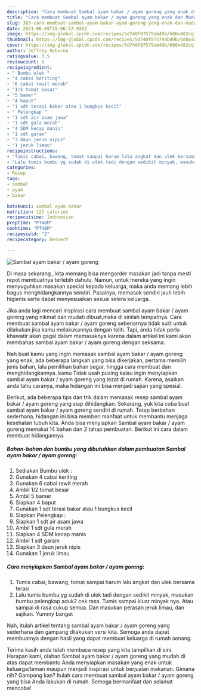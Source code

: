 ```yaml
---
description: "Cara membuat Sambal ayam bakar / ayam goreng yang enak dan Mudah Dibuat"
title: "Cara membuat Sambal ayam bakar / ayam goreng yang enak dan Mudah Dibuat"
slug: 303-cara-membuat-sambal-ayam-bakar-ayam-goreng-yang-enak-dan-mudah-dibuat
date: 2021-06-09T15:06:57.936Z
image: https://img-global.cpcdn.com/recipes/5d740f87579ab49b/680x482cq70/sambal-ayam-bakar-ayam-goreng-foto-resep-utama.jpg
thumbnail: https://img-global.cpcdn.com/recipes/5d740f87579ab49b/680x482cq70/sambal-ayam-bakar-ayam-goreng-foto-resep-utama.jpg
cover: https://img-global.cpcdn.com/recipes/5d740f87579ab49b/680x482cq70/sambal-ayam-bakar-ayam-goreng-foto-resep-utama.jpg
author: Jeffrey Osborne
ratingvalue: 3.5
reviewcount: 6
recipeingredient:
- " Bumbu ulek "
- "4 cabai keriting"
- "6 cabai rawit merah"
- "1/2 tomat besar"
- "5 bamer"
- "4 baput"
- "1 sdt terasi bakar atau 1 bungkus kecil"
- " Pelengkap "
- "1 sdt air asam jawa"
- "1 sdt gula merah"
- "4 SDM kecap manis"
- "1 sdt garam"
- "3 daun jeruk nipis"
- "1 jeruk limau"
recipeinstructions:
- "Tumis cabai, bawang, tomat sampai harum lalu angkat dan ulek bersama terasi"
- "Lalu tumis bumbu yg sudah di ulek tadi dengan sedikit minyak, masukan bumbu pelengkap aduk2 cek rasa. Tumis sampai kluar minyak nya. Atau sampai di rasa cukup semua. Dan masukan perasan jeruk limau, dan sajikan. Yummy banget"
categories:
- Resep
tags:
- sambal
- ayam
- bakar

katakunci: sambal ayam bakar 
nutrition: 127 calories
recipecuisine: Indonesian
preptime: "PT40M"
cooktime: "PT48M"
recipeyield: "2"
recipecategory: Dessert

---
```



![Sambal ayam bakar / ayam goreng](https://img-global.cpcdn.com/recipes/5d740f87579ab49b/680x482cq70/sambal-ayam-bakar-ayam-goreng-foto-resep-utama.jpg)

Di masa  sekarang , kita memang bisa mengorder masakan jadi tanpa mesti repot membuatnya terlebih dahulu. Namun, untuk mereka yang ingin menyuguhkan masakan special kepada keluarga, maka anda memang lebih bagus menghidangkannya sendiri. Pasalnya, memasak sendiri jauh lebih higienis serta dapat menyesuaikan sesuai selera keluarga.

Jika anda lagi mencari inspirasi cara membuat sambal ayam bakar / ayam goreng yang nikmat dan mudah dibuat,maka di sinilah tempatnya. Cara membuat sambal ayam bakar / ayam goreng  sebenarnya tidak sulit untuk dilakukan jika kamu melakukannya dengan teliti. Tapi, anda tidak perlu khawatir akan gagal dalam memasaknya 
karena dalam artikel ini kami akan membahas sambal ayam bakar / ayam goreng dengan seksama.  



Nah buat kamu yang ingin memasak sambal ayam bakar / ayam goreng yang enak, ada beberapa langkah yang bisa dikerjakan, pertama memilih jenis bahan, lalu pemilihan bahan segar, hingga cara membuat dan menghidangkannya. kamu Tidak usah pusing kalau ingin menyiapkan sambal ayam bakar / ayam goreng yang lezat di rumah. Karena, asalkan anda  tahu caranya, maka hidangan ini bisa menjadi sajian yang spesial.

Berikut, ada beberapa tips dan trik dalam memasak resep sambal ayam bakar / ayam goreng yang siap dihidangkan. Sekarang, yuk kita coba buat sambal ayam bakar / ayam goreng sendiri di rumah. Tetap berbahan sederhana, hidangan ini bisa memberi manfaat untuk membantu menjaga kesehatan tubuh kita. Anda bisa menyiapkan Sambal ayam bakar / ayam goreng memakai 14 bahan dan 2 tahap pembuatan. Berikut ini cara dalam membuat hidangannya.

<!--inarticleads1-->

##### Bahan-bahan dan bumbu yang dibutuhkan dalam pembuatan Sambal ayam bakar / ayam goreng:

1. Sediakan  Bumbu ulek :
1. Gunakan 4 cabai keriting
1. Gunakan 6 cabai rawit merah
1. Ambil 1/2 tomat besar
1. Ambil 5 bamer
1. Siapkan 4 baput
1. Gunakan 1 sdt terasi bakar atau 1 bungkus kecil
1. Siapkan  Pelengkap :
1. Siapkan 1 sdt air asam jawa
1. Ambil 1 sdt gula merah
1. Siapkan 4 SDM kecap manis
1. Ambil 1 sdt garam
1. Siapkan 3 daun jeruk nipis
1. Gunakan 1 jeruk limau




<!--inarticleads2-->

##### Cara menyiapkan Sambal ayam bakar / ayam goreng:

1. Tumis cabai, bawang, tomat sampai harum lalu angkat dan ulek bersama terasi
1. Lalu tumis bumbu yg sudah di ulek tadi dengan sedikit minyak, masukan bumbu pelengkap aduk2 cek rasa. Tumis sampai kluar minyak nya. Atau sampai di rasa cukup semua. Dan masukan perasan jeruk limau, dan sajikan. Yummy banget




Nah, itulah artikel tentang  sambal ayam bakar / ayam goreng  yang sederhana dan gampang dilakukan versi kita. Semoga anda dapat membuatnya dengan hasil yang dapat membuat keluarga di rumah senang. 

Terima kasih anda telah membaca resep yang kita tampilkan di sini. Harapan kami, olahan  Sambal ayam bakar / ayam goreng yang mudah di atas dapat membantu Anda menyiapkan masakan yang enak untuk keluarga/teman maupun menjadi inspirasi untuk berjualan makanan. Gimana nih? Gampang kan? Itulah cara membuat sambal ayam bakar / ayam goreng yang bisa Anda lakukan di rumah. Semoga bermanfaat dan selamat mencoba!

